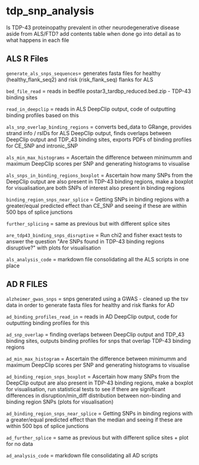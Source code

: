 # tdp_snp_analysis
Is TDP-43 proteinopathy prevalent in other neurodegenerative disease aside from ALS/FTD?
add contents table when done 
go into detail as to what happens in each file
## ALS R Files 
```generate_als_snps_sequences```= generates fasta files for healthy (healthy_flank_seq2) and risk (risk_flank_seq) flanks for ALS  

```bed_file_read``` = reads in bedfile postar3_tardbp_reduced.bed.zip - TDP-43 binding sites   

```read_in_deepclip``` = reads in ALS DeepClip output, code of outputting binding profiles based on this   

```als_snp_overlap_binding_regions``` = converts bed_data to GRange, provides strand info / rsIDs for ALS DeepClip output, finds overlaps between DeepClip output and TDP_43 binding sites, exports PDFs of binding profiles for CE_SNP and intronic_SNP  

```als_min_max_histograms``` = Ascertain the difference between minimumm and maximum DeepClip scores per SNP and generating histograms to visualise   

```als_snps_in_binding_regions_boxplot``` = Ascertain how many SNPs from the DeepClip output are also present in TDP-43 binding regions, make a boxplot for visualisation,are both SNPs of interest also present in binding regions  

```binding_region_snps_near_splice``` = Getting SNPs in binding regions with a greater/equal predicted effect than CE_SNP and seeing if these are within 500 bps of splice junctions  

```further_splicing``` = same as previous but with different splice sites

```are_tdp43_binding_snps_disruptive``` = Run chi2 and fisher exact tests to answer the question "Are SNPs found in TDP-43 binding regions disruptive?" with plots for visualisation

```als_analysis_code``` = markdown file consolidating all the ALS scripts in one place  

## AD R FILES
```alzheimer_gwas_snps``` = snps generated using a GWAS - cleaned up the tsv data in order to generate fasta files for healthy and risk flanks for AD   

```ad_binding_profiles_read_in``` = reads in AD DeepClip output, code for outputting binding profiles for this  

```ad_snp_overlap``` = finding overlaps between DeepClip output and TDP_43 binding sites, outputs binding profiles for snps that overlap TDP-43 binding regions  

```ad_min_max_histogram``` = Ascertain the difference between minimumm and maximum DeepClip scores per SNP and generating histograms to visualise   

```ad_binding_region_snps_boxplot``` = Ascertain how many SNPs from the DeepClip output are also present in TDP-43 binding regions, make a boxplot for visualisation, run statistical tests to see if there are significant differences in disruption/min_diff distribution between non-binding and binding region SNPs (plots for visualisation)  

```ad_binding_region_snps_near_splice``` =  Getting SNPs in binding regions with a greater/equal predicted effect than the median and seeing if these are within 500 bps of splice junctions  

```ad_further_splice``` = same as previous but with different splice sites + plot for no data   

```ad_analysis_code``` = markdown file consolidating all AD scripts  


